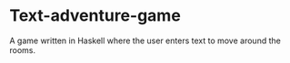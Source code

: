 # Text-adventure-game
A game written in Haskell where the user enters text to move around the rooms.
